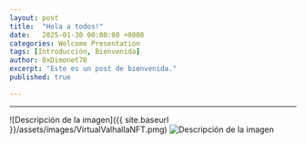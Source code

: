 ```yaml
---
layout: post
title:  "Hola a todos!"
date:   2025-01-30 00:00:00 +0000
categories: Welcome Presentation
tags: [Introducción, Bienvenida]
author: 0xDimonet78
excerpt: "Este es un post de bienvenida."
published: true

---
```

---

![Descripción de la imagen]({{ site.baseurl }}/assets/images/VirtualValhallaNFT.pmg)
![Descripción de la imagen](https://url-de-la-imagen.com/tu-imagen.jpg)
